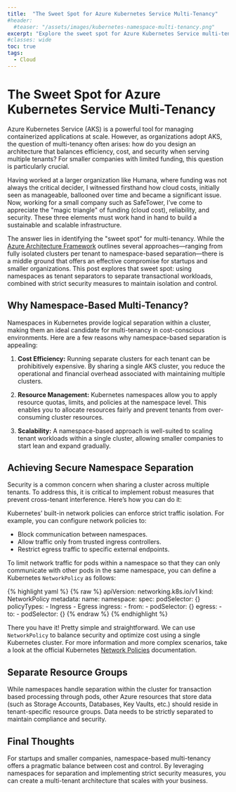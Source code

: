 ```yaml
---
title:  "The Sweet Spot for Azure Kubernetes Service Multi-Tenancy"
#header:
  #teaser: "/assets/images/kubernetes-namespace-multi-tenancy.png"
excerpt: "Explore the sweet spot for Azure Kubernetes Service multi-tenancy: balancing cost, reliability, and security using namespaces and robust policies."
#classes: wide
toc: true
tags:
  - Cloud
---
```


# The Sweet Spot for Azure Kubernetes Service Multi-Tenancy

Azure Kubernetes Service (AKS) is a powerful tool for managing containerized applications at scale. However, as organizations adopt AKS, the question of multi-tenancy often arises: how do you design an architecture that balances efficiency, cost, and security when serving multiple tenants? For smaller companies with limited funding, this question is particularly crucial. 

Having worked at a larger organization like Humana, where funding was not always the critical decider, I witnessed firsthand how cloud costs, initially seen as manageable, ballooned over time and became a significant issue. Now, working for a small company such as SafeTower, I’ve come to appreciate the "magic triangle" of funding (cloud cost), reliability, and security. These three elements must work hand in hand to build a sustainable and scalable infrastructure.

The answer lies in identifying the "sweet spot" for multi-tenancy. While the [Azure Architecture Framework](https://learn.microsoft.com/en-us/azure/architecture/guide/multitenant/service/aks) outlines several approaches—ranging from fully isolated clusters per tenant to namespace-based separation—there is a middle ground that offers an effective compromise for startups and smaller organizations. This post explores that sweet spot: using namespaces as tenant separators to separate transactional workloads, combined with strict security measures to maintain isolation and control.

## Why Namespace-Based Multi-Tenancy?
Namespaces in Kubernetes provide logical separation within a cluster, making them an ideal candidate for multi-tenancy in cost-conscious environments. Here are a few reasons why namespace-based separation is appealing:

1. **Cost Efficiency:** Running separate clusters for each tenant can be prohibitively expensive. By sharing a single AKS cluster, you reduce the operational and financial overhead associated with maintaining multiple clusters.

2. **Resource Management:** Kubernetes namespaces allow you to apply resource quotas, limits, and policies at the namespace level. This enables you to allocate resources fairly and prevent tenants from over-consuming cluster resources.

3. **Scalability:** A namespace-based approach is well-suited to scaling tenant workloads within a single cluster, allowing smaller companies to start lean and expand gradually.

## Achieving Secure Namespace Separation
Security is a common concern when sharing a cluster across multiple tenants. To address this, it is critical to implement robust measures that prevent cross-tenant interference. Here’s how you can do it:

Kubernetes’ built-in network policies can enforce strict traffic isolation. For example, you can configure network policies to:
   - Block communication between namespaces.
   - Allow traffic only from trusted ingress controllers.
   - Restrict egress traffic to specific external endpoints.

To limit network traffic for pods within a namespace so that they can only communicate with other pods in the same namespace, you can define a Kubernetes `NetworkPolicy` as follows:

{% highlight yaml %}
{% raw %}
   apiVersion: networking.k8s.io/v1
   kind: NetworkPolicy
   metadata:
     name: <restrict-to-namespace>
     namespace: <your-namespace-name>
   spec:
     podSelector: {}
     policyTypes:
     - Ingress
     - Egress
     ingress:
     - from:
       - podSelector: {}
     egress:
     - to:
       - podSelector: {}
{% endraw %}
{% endhighlight %}

There you have it!  Pretty simple and straightforward.  We can use `NetworkPolicy` to balance security and optimize cost using a single Kubernetes cluster. For more information and more complex scenarios, take a look at the official Kubernetes [Network Policies](https://kubernetes.io/docs/concepts/services-networking/network-policies/) documentation.

## Separate Resource Groups

While namespaces handle separation within the cluster for transaction based processing through pods, other Azure resources that store data (such as Storage Accounts, Databases, Key Vaults, etc.) should reside in tenant-specific resource groups. Data needs to be strictly separated to maintain compliance and security.

## Final Thoughts
For startups and smaller companies, namespace-based multi-tenancy offers a pragmatic balance between cost and control. By leveraging namespaces for separation and implementing strict security measures, you can create a multi-tenant architecture that scales with your business. 

